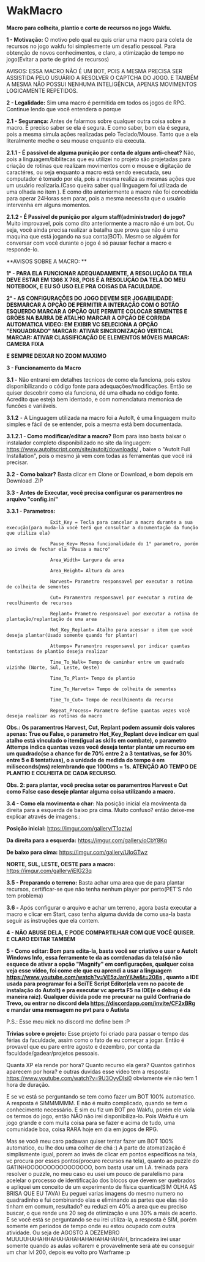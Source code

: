 # WakMacro
**Macro para colheita, plantio e corte de recursos no jogo Wakfu.**

**1 - Motivação:** O motivo pelo qual eu quis criar uma macro para coleta de recursos no jogo wakfu foi simplesmente um desafio pessoal. Para obtenção de novos conhecimentos, e claro, a otimização de tempo no jogo(Evitar a parte de grind de recursos)

AVISOS: ESSA MACRO NÃO É UM BOT, POIS A MESMA PRECISA SER ASSISTIDA PELO USUÁRIO A RESOLVER O CAPTCHA DO JOGO. E TAMBÉM A MESMA NÃO POSSUI NENHUMA INTELIGÊNCIA, APENAS MOVIMENTOS LOGICAMENTE REPETIDOS.

**2 - Legalidade:** Sim uma macro é permitida em todos os jogos de RPG. Continue lendo que você entendera o porque

   **2.1 - Segurança:** Antes de falarmos sobre qualquer outra coisa sobre a macro. É preciso saber se ela é segura. E como saber, bom ela é segura, pois a mesma simula ações realizadas pelo Teclado/Mouse. Tanto que a ela literalmente meche o seu mouse enquanto ela executa.
    
   **2.1.1 - É passivel de alguma punição por conta de algum anti-cheat?** Não, pois a linguagem/biblitecas que eu utilizei no projeto são projetadas para criação de rotinas que realizam movimentos com o mouse e digitação de caractéres, ou seja enquanto a macro está sendo executada, seu computador é tomado por ela, pois a mesma realiza as mesmas ações que um usuário realizaria.(Caso queira saber qual linguagem foi utilizada de uma olhada no item ). E como dito anteriormente a macro não foi concebida para operar 24Horas sem parar, pois a mesma necessita que o usuário intervenha em alguns momentos.
    
   **2.1.2 - É Passivel de punição por algum staff(administrador) do jogo?** Muito improvavel, pois como dito anteriormente a macro não é um bot. Ou seja, você ainda precisa realizar a batalha que prova que  não é uma maquina que está jogando na sua conta(BOT). Mesmo se alguém for conversar com você durante o jogo é só pausar fechar a macro e responde-lo.

**AVISOS SOBRE A MACRO: **

**1° - PARA ELA FUNCIONAR ADEQUADAMENTE, A RESOLUÇÃO DA TELA DEVE ESTAR EM 1366 X 768, POIS É A RESOLUÇÃO DA TELA DO MEU NOTEBOOK, E EU SÓ USO ELE PRA COISAS DA FACULDADE.**
 
**2° - AS CONFIGURAÇÕES DO JOGO DEVEM SER
      JOGABILIDADE: DESMARCAR A OPÇÃO DE PERMITIR A INTERAÇÃO COM O BOTÃO ESQUERDO
                    MARCAR A OPÇÃO QUE PERMITE COLOCAR SEMENTES E GRÕES NA BARRA DE ATALHO
                    MARCAR A OPÇÃO DE CORRIDA AUTOMATICA
      VIDEO: EM EXIBIR VC SELECIONA A OPÇÃO "ENQUADRADO"
             MARCAR: ATIVAR SINCRONIZAÇÃO VERTICAL
             MARCAR: ATIVAR CLASSIFICAÇÃO DE ELEMENTOS MÓVEIS
             MARCAR: CAMERA FIXA**
             
   **E SEMPRE DEIXAR NO ZOOM MAXIMO**
   
**3 - Funcionamento da Macro**

  **3.1 -** Não entrarei em detalhes tecnicos de como ela funciona, pois estou disponibilizando o código fonte para adequações/modificações. Então se quiser descobrir como ela funciona, dé uma olhada no código fonte. Acredito que esteja bem identado, e com nomenclatura memonica de funcões e variáveis.
  
  **3.1.2** - A Linguagem utilizada na macro foi a AutoIt, é uma linguagem muito simples e fácil de se entender, pois a mesma está bem documentada.
  
  **3.1.2.1 - Como modificar/editar a macro?** Bom para isso basta baixar o instalador completo disponibilizado no site da linguagem: https://www.autoitscript.com/site/autoit/downloads/ , baixe o "AutoIt Full Installation", pois o mesmo já vem com todas as ferramentas que você irá precisar.
  
   **3.2 - Como baixar?** Basta clicar em Clone or Download, e bom depois em Download .ZIP
   
   **3.3 - Antes de Executar, você precisa configurar os paramentros no arquivo "config.ini"**
   
   **3.3.1 -  Parametros:**
   
                    Exit_Key = Tecla para cancelar a macro durante a sua execução(para muda-la você terá que consultar a documentação da função que utiliza ela)
                    
                    Pause_Key= Mesma funcionalidade do 1° parametro, porém ao invés de fechar ela "Pausa a macro"
                    
                    Area_Width= Largura da area
                    
                    Area_Height= Altura da area
                    
                    Harvest= Parametro responsavel por executar a rotina de colheita de sementes
                    
                    Cut= Paramentro responsavel por executar a rotina de recolhimento de recursos
                    
                    Replant= Prametro responsavel por executar a rotina de plantação/replantação de uma area
                    
                    Hot_Key_Replant= Atalho para acessar o item que você deseja plantar(Usado somente quando for plantar)
                    
                    Attemps= Paramentro responsavel por indicar quantas tentativas de plantio deseja realizar
                    
                    Time_To_Walk= Tempo de caminhar entre um quadrado vizinho (Norte, Sul, Leste, Oeste)
                    
                    Time_To_Plant= Tempo de plantio
                    
                    Time_To_Harvets= Tempo de colheita de sementes
                    
                    Time_To_Cut= Tempo de recolhimento da recurso
                    
                    Repeat_Process= Parametro define quantas vezes você deseja realizar as rotinas da macro
                    
**Obs.: Os paramentros Harvest, Cut, Replant podem assumir dois valores apenas: True ou False, o parametro Hot_Key_Replant deve indicar em qual atalho está vinculado o item(igual as skills em combate), o parametro Attemps indica quantas vezes você deseja tentar plantar um recurso em um quadrado(se a chance for de 70% entre 2 a 3 tentativas, se for 30% entre 5 e 8 tentativas), o a unidade de medida do tempo é em miliseconds(ms) relembrando que 1000ms = 1s. ATENÇÃO AO TEMPO DE PLANTIO E COLHEITA DE CADA RECURSO.**

**Obs. 2: para plantar, você precisa setar os paramentros Harvest e Cut como False caso deseje plantar alguma coisa utilizando a macro.**
  
  **3.4 -  Como ela movimenta o char:** Na posição inicial ela movimenta da direita para a esquerda de baixo pra cima. Muito confuso? então deixe-me explicar através de imagens.:

   **Posição inicial:** https://imgur.com/gallery/T1qztwI
         
   **Da direita para a esquerda:** https://imgur.com/gallery/oCbY8Kq
         
   **De baixo para cima:** https://imgur.com/gallery/UIoGTwz
         
   **NORTE, SUL, LESTE, OESTE para a macro:** https://imgur.com/gallery/iEIG23q
  
  **3.5 - Preparando o terreno:** Basta achar uma area que de para plantar recursos, certificar-se que não tenha nenhum player por perto(PET'S não tem problema)
  
  **3.6 -** Após configurar o arquivo e achar um terreno, agora basta executar a macro e clicar em Start, caso tenha alguma duvida de como usa-la basta seguir as instruções que ela contem.

**4 - NÃO ABUSE DELA, E PODE COMPARTILHAR COM QUE VOCÊ QUISER. E CLARO EDITAR TAMBÉM**

**5 - Como editar: Bom para edita-la, basta você ser criativo e usar o AutoIt Windows Info, essa ferramente te da as corrdenadas da tela(só não esquece de ativar a opção "Magnify" em configurações, qualquer coisa veja esse vídeo, foi come ele que eu aprendi a usar a linguagem https://www.youtube.com/watch?v=VE5zJanYiUw&t=208s , quanto a IDE usada para programar foi a SciTE Script Editor(ela vem no pacote de instalação do AutoIt) e pra executar vc aperta F5 na IDE(e o debug é da maneira raiz). Qualquer dúvida pode me procurar na guild Confraria do Trevo, ou entrar no discord dela https://discordapp.com/invite/CF2xBRg e mandar uma mensagem no pvt para o Autista**

P.S.: Esse meu nick no discord me define bem :P

**Trivias sobre o projeto:**
Esse projeto foi criado para passar o tempo das férias da faculdade, assim como o fato de eu começar a jogar. Então é provavel que eu pare entre agosto e dezembro, por conta da faculdade/gadear/projetos pessoais.

Quanta XP ela rende por hora? Quanto recurso ela gera? Quantos gatinhos aparecem por hora? e outras duvidas esse video tem a resposta: https://www.youtube.com/watch?v=9U3OyyDlsi0 obviamente ele não tem 1 hora de duração.

E se vc está se perguntando se tem como fazer um BOT 100% automatico. A resposta é SIMMMMMM. E não é muito complicado, quando se tem o conhecimento necessário. E sim eu fiz um BOT pro Wakfu, porém ele viola os termos do jogo, então NÃO não irei disponibiliza-lo. Pois Wakfu é um jogo grande e com muita coisa para se fazer e acima de tudo, uma comunidade boa, coisa RARA hoje em dia em jogos de RPG.

Mas se você meu caro padawan quiser tentar fazer um BOT 100% automatico, eu lhe dou uma colher de chá :) A parte de atomatização é simplismente igual, porem ao invés de clicar em pontos especificos na tela, vc procura por esses pontos(procuro recursos na tela), quanto ao puzzle do GATINHOOOOOOOOOOOOOOOO, bom basta usar um I.A. treinada para resolver o puzzle, no meu caso eu usei um pouco de paralelismo para acelelar o processo de identificação dos blocos que devem ser quebrados e apliquei um conceito de um experimento de física quantica(SIM OLHA AS BRISA QUE EU TAVA) Eu peguei varias imagens do mesmo numero no quadradinho e fui combinando elas e eliminando as partes que elas não tinham em comum, resultado? eu reduzi em 40% a area que eu preciso buscar, o que rende uns 20 seg de otimização e uns 30% a mais de acerto. E se você está se perguntando se eu irei utiliza-la, a resposta é SIM, porém somente em periodos de tempo onde eu estou ocupado com outra atividade. Ou seja de AGOSTO A DEZEMBRO MUUUUHAHAHHAHAHAHAHAHAHAHAHAHAH, brincadeira irei usar somente quando as aulas voltarem e provavelmente será até eu conseguir um char lvl 200, depois eu volto pro Warframe :p
